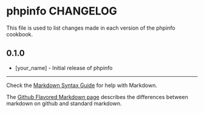phpinfo CHANGELOG
=================

This file is used to list changes made in each version of the phpinfo cookbook.

0.1.0
-----
- [your_name] - Initial release of phpinfo

- - -
Check the [Markdown Syntax Guide](http://daringfireball.net/projects/markdown/syntax) for help with Markdown.

The [Github Flavored Markdown page](http://github.github.com/github-flavored-markdown/) describes the differences between markdown on github and standard markdown.
